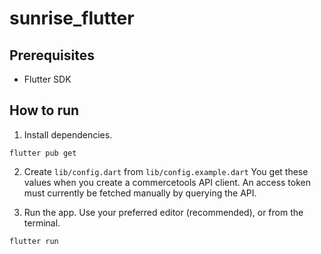 # sunrise_flutter

## Prerequisites

- Flutter SDK

## How to run

1. Install dependencies.
```
flutter pub get
```

2. Create `lib/config.dart` from `lib/config.example.dart` You get these values when you create a commercetools API client. An access token must currently be fetched manually by querying the API.

3. Run the app. Use your preferred editor (recommended), or from the terminal.
```
flutter run
```
